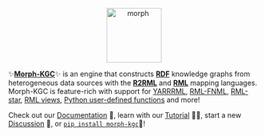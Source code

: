 <p align="center">
<img src="https://github.com/morph-kgc/morph-kgc/blob/main/logo/logo.png" height="110" alt="morph">
</p>

:sparkles:**[Morph-KGC](https://github.com/morph-kgc/morph-kgc/)**:sparkles: is an engine that constructs **[RDF](https://www.w3.org/TR/rdf11-concepts/)** knowledge graphs from heterogeneous data sources with the **[R2RML](https://www.w3.org/TR/r2rml/)** and **[RML](https://w3id.org/rml/core/spec)** mapping languages. Morph-KGC is feature-rich with support for [YARRRML](https://rml.io/yarrrml/spec/), [RML-FNML](https://w3id.org/rml/fnml/spec), [RML-star](https://w3id.org/rml/star/spec), [RML views](https://oa.upm.es/73463/1/_2023___ESWC__RML_Tabular_Views.pdf), [Python user-defined functions](https://www.sciencedirect.com/science/article/pii/S2352711024000803) and more!

Check out our [Documentation](https://morph-kgc.readthedocs.io) :bookmark_tabs:, learn with our [Tutorial](https://colab.research.google.com/drive/1ByFx_NOEfTZeaJ1Wtw3UwTH3H3-Sye2O?usp=sharing) :woman_teacher:, start a new [Discussion](https://github.com/morph-kgc/morph-kgc/discussions) :speech_balloon:, or [`pip install morph-kgc`](https://pypi.org/project/morph-kgc/)🚀!
